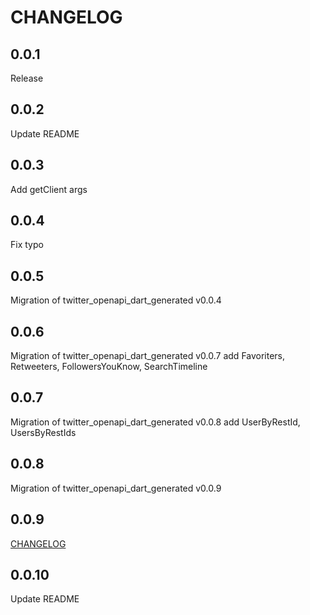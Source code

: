 # CHANGELOG

## 0.0.1

Release

## 0.0.2

Update README

## 0.0.3

Add getClient args

## 0.0.4

Fix typo

## 0.0.5

Migration of twitter_openapi_dart_generated v0.0.4

## 0.0.6

Migration of twitter_openapi_dart_generated v0.0.7
add Favoriters, Retweeters, FollowersYouKnow, SearchTimeline

## 0.0.7

Migration of twitter_openapi_dart_generated v0.0.8
add UserByRestId, UsersByRestIds

## 0.0.8

Migration of twitter_openapi_dart_generated v0.0.9

## 0.0.9

[CHANGELOG](https://github.com/fa0311/twitter_openapi_dart/pull/47)

## 0.0.10

Update README